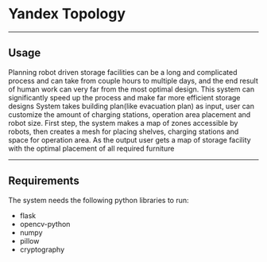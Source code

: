 # Yandex Topology

---

## Usage
Planning robot driven storage facilities can be a long and complicated process and can take from couple hours to multiple days, and the end result of human work can very far from the most optimal design. 
This system can significantly speed up the process and make far more efficient storage designs
System takes building plan(like evacuation plan) as input, user can customize the amount of charging stations, operation area placement and robot size. First step, the system makes a map of zones accessible by robots, then creates a mesh for placing shelves, charging  stations and space for operation area. As the output user gets a map of storage facility with the optimal placement of all required furniture 

---

## Requirements

The system needs the following python libraries to run:

- flask
- opencv-python
- numpy
- pillow
- cryptography
